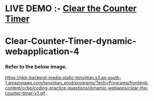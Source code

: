# LIVE DEMO :- <a href="https://cleartimer1.ccbp.tech/">Clear the Counter Timer</a>
# Clear-Counter-Timer-dynamic-webapplication-4

### Refer to the below image.</br>
https://nkb-backend-media-static-tenxiitian.s3.ap-south-1.amazonaws.com/tenxiitian_prod/programs/Tech+Programs/frontend-content/ccbp/coding-practice-questions/dynamic-webapps/clear-the-counter-timer-v1.gif
